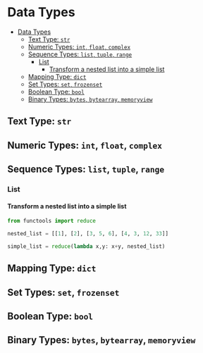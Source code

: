# Data Types

- [Data Types](#data-types)
  - [Text Type: `str`](#text-type-str)
  - [Numeric Types: `int`, `float`, `complex`](#numeric-types-int-float-complex)
  - [Sequence Types: `list`, `tuple`, `range`](#sequence-types-list-tuple-range)
    - [List](#list)
      - [Transform a nested list into a simple list](#transform-a-nested-list-into-a-simple-list)
  - [Mapping Type: `dict`](#mapping-type-dict)
  - [Set Types: `set`, `frozenset`](#set-types-set-frozenset)
  - [Boolean Type: `bool`](#boolean-type-bool)
  - [Binary Types: `bytes`, `bytearray`, `memoryview`](#binary-types-bytes-bytearray-memoryview)

## Text Type: `str`

## Numeric Types: `int`, `float`, `complex`

## Sequence Types: `list`, `tuple`, `range`

### List

#### Transform a nested list into a simple list

```python
from functools import reduce

nested_list = [[1], [2], [3, 5, 6], [4, 3, 12, 33]]

simple_list = reduce(lambda x,y: x+y, nested_list)
```

## Mapping Type: `dict`

## Set Types: `set`, `frozenset`

## Boolean Type: `bool`

## Binary Types: `bytes`, `bytearray`, `memoryview`

